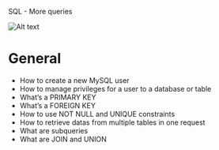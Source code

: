 SQL - More queries

![Alt text](https://s3.amazonaws.com/intranet-projects-files/holbertonschool-higher-level_programming+/274/66988091.jpg)

# General

* How to create a new MySQL user
* How to manage privileges for a user to a database or table
* What’s a PRIMARY KEY
* What’s a FOREIGN KEY
* How to use NOT NULL and UNIQUE constraints
* How to retrieve datas from multiple tables in one request
* What are subqueries
* What are JOIN and UNION

